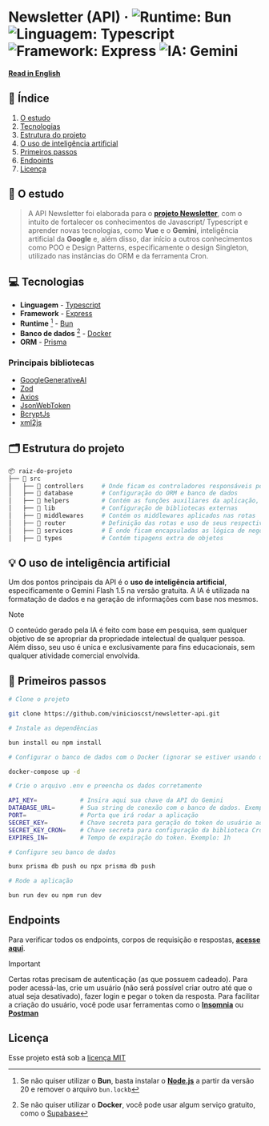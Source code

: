 # Newsletter (API) &middot; ![Runtime: Bun](https://img.shields.io/badge/Bun-000000?logo=bun&logoColor=f5f5f5) ![Linguagem: Typescript](https://img.shields.io/badge/Typescript-3178C6?logo=typescript&logoColor=f5f5f5) ![Framework: Express](https://img.shields.io/badge/Express-f5f5f5?logo=express&logoColor=353535) ![IA: Gemini](https://img.shields.io/badge/Google_Gemini-8E75B2?logo=googlegemini&logoColor=f5f5f5)

[**Read in English**](README.en.md)

## 🔗 Índice

1. [O estudo](#-o-estudo)
2. [Tecnologias](#-tecnologias)
3. [Estrutura do projeto](#%EF%B8%8F-estrutura-do-projeto)
4. [O uso de inteligência artificial](#-o-uso-de-intelig%C3%AAncia-artificial)
5. [Primeiros passos](#-primeiros-passos)
6. [Endpoints](#endpoints)
7. [Licença](#licen%C3%A7a)

## 📙 O estudo

> A API Newsletter foi elaborada para o [**projeto Newsletter**](https://github.com/vinicioscst/newsletter-front), com o intuito de fortalecer os conhecimentos de Javascript/ Typescript e aprender novas tecnologias, como **Vue** e o **Gemini**, inteligência artificial da **Google** e, além disso, dar início a outros conhecimentos como POO e Design Patterns, especificamente o design Singleton, utilizado nas instâncias do ORM e da ferramenta Cron.

## 💻 Tecnologias

- **Linguagem** - [Typescript](https://www.typescriptlang.org/)
- **Framework** - [Express](https://expressjs.com/)
- **Runtime** [^1] - [Bun](https://bun.sh/)
- **Banco de dados** [^2] - [Docker](https://www.docker.com)
- **ORM** - [Prisma](https://www.prisma.io/)

> [^1]: Se não quiser utilizar o **Bun**, basta instalar o [**Node.js**](https://nodejs.org/) a partir da versão 20 e remover o arquivo `bun.lockb`
>
> [^2]: Se não quiser utilizar o **Docker**, você pode usar algum serviço gratuito, como o [Supabase](https://supabase.com)

### **Principais bibliotecas**

- [GoogleGenerativeAI](https://ai.google.dev/gemini-api/docs/quickstart?lang=node)
- [Zod](https://zod.dev/)
- [Axios](https://axios-http.com/)
- [JsonWebToken](https://www.npmjs.com/package/jsonwebtoken)
- [BcryptJs](https://www.npmjs.com/package/bcryptjs)
- [xml2js](https://www.npmjs.com/package/xml2js)

## 🗂️ Estrutura do projeto

```bash
📦 raiz-do-projeto
├── 📁 src
│   ├── 📁 controllers     # Onde ficam os controladores responsáveis por lidar com as requisições do cliente
│   ├── 📁 database        # Configuração do ORM e banco de dados
│   ├── 📁 helpers         # Contém as funções auxiliares da aplicação, utilizadas
│   ├── 📁 lib             # Configuração de bibliotecas externas
│   ├── 📁 middlewares     # Contém os middlewares aplicados nas rotas
│   ├── 📁 router          # Definição das rotas e uso de seus respectivos middlewares
│   ├── 📁 services        # É onde ficam encapsuladas as lógica de negócio da aplicação
│   ├── 📁 types           # Contém tipagens extra de objetos
```

## 💡 O uso de inteligência artificial

Um dos pontos principais da API é o **uso de inteligência artificial**, especificamente o Gemini Flash 1.5 na versão gratuita.
A IA é utilizada na formatação de dados e na geração de informações com base nos mesmos.

> [!NOTE]
> O conteúdo gerado pela IA é feito com base em pesquisa, sem qualquer objetivo de se apropriar da propriedade intelectual de qualquer pessoa.
> Além disso, seu uso é unica e exclusivamente para fins educacionais, sem qualquer atividade comercial envolvida.

## 🚀 Primeiros passos

```bash
# Clone o projeto

git clone https://github.com/vinicioscst/newsletter-api.git

# Instale as dependências

bun install ou npm install

# Configurar o banco de dados com o Docker (ignorar se estiver usando outro serviço)

docker-compose up -d

# Crie o arquivo .env e preencha os dados corretamente

API_KEY=            # Insira aqui sua chave da API do Gemini
DATABASE_URL=       # Sua string de conexão com o banco de dados. Exemplo: postgresql://docker:docker@localhost:5432/newsletter_db
PORT=               # Porta que irá rodar a aplicação
SECRET_KEY=         # Chave secreta para geração do token do usuário ao fazer login
SECRET_KEY_CRON=    # Chave secreta para configuração da biblioteca Cron
EXPIRES_IN=         # Tempo de expiração do token. Exemplo: 1h

# Configure seu banco de dados

bunx prisma db push ou npx prisma db push

# Rode a aplicação

bun run dev ou npm run dev
```

## Endpoints

Para verificar todos os endpoints, corpos de requisição e respostas, [**acesse aqui**](https://newsletter-api-fdpw.onrender.com/api/docs/#/).

> [!IMPORTANT]
> Certas rotas precisam de autenticação (as que possuem cadeado). Para poder acessá-las, crie um usuário (não será possível criar outro até que o atual seja desativado), fazer login e pegar o token da resposta.
> Para facilitar a criação do usuário, você pode usar ferramentas como o [**Insomnia**](https://insomnia.rest/) ou [**Postman**](https://www.postman.com/)

## Licença

Esse projeto está sob a [licença MIT](LICENSE)
